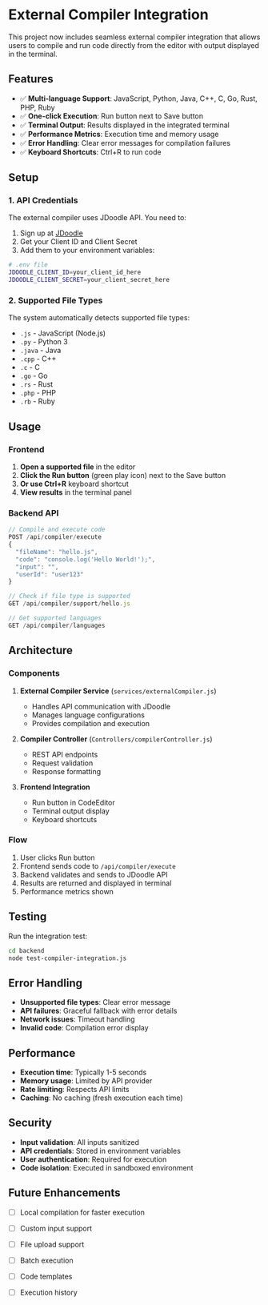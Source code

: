 # External Compiler Integration

This project now includes seamless external compiler integration that allows users to compile and run code directly from the editor with output displayed in the terminal.

## Features

- ✅ **Multi-language Support**: JavaScript, Python, Java, C++, C, Go, Rust, PHP, Ruby
- ✅ **One-click Execution**: Run button next to Save button
- ✅ **Terminal Output**: Results displayed in the integrated terminal
- ✅ **Performance Metrics**: Execution time and memory usage
- ✅ **Error Handling**: Clear error messages for compilation failures
- ✅ **Keyboard Shortcuts**: Ctrl+R to run code

## Setup

### 1. API Credentials

The external compiler uses JDoodle API. You need to:

1. Sign up at [JDoodle](https://www.jdoodle.com/)
2. Get your Client ID and Client Secret
3. Add them to your environment variables:

```bash
# .env file
JDOODLE_CLIENT_ID=your_client_id_here
JDOODLE_CLIENT_SECRET=your_client_secret_here
```

### 2. Supported File Types

The system automatically detects supported file types:

- `.js` - JavaScript (Node.js)
- `.py` - Python 3
- `.java` - Java
- `.cpp` - C++
- `.c` - C
- `.go` - Go
- `.rs` - Rust
- `.php` - PHP
- `.rb` - Ruby

## Usage

### Frontend

1. **Open a supported file** in the editor
2. **Click the Run button** (green play icon) next to the Save button
3. **Or use Ctrl+R** keyboard shortcut
4. **View results** in the terminal panel

### Backend API

```javascript
// Compile and execute code
POST /api/compiler/execute
{
  "fileName": "hello.js",
  "code": "console.log('Hello World!');",
  "input": "",
  "userId": "user123"
}

// Check if file type is supported
GET /api/compiler/support/hello.js

// Get supported languages
GET /api/compiler/languages
```

## Architecture

### Components

1. **External Compiler Service** (`services/externalCompiler.js`)
   - Handles API communication with JDoodle
   - Manages language configurations
   - Provides compilation and execution

2. **Compiler Controller** (`Controllers/compilerController.js`)
   - REST API endpoints
   - Request validation
   - Response formatting

3. **Frontend Integration**
   - Run button in CodeEditor
   - Terminal output display
   - Keyboard shortcuts

### Flow

1. User clicks Run button
2. Frontend sends code to `/api/compiler/execute`
3. Backend validates and sends to JDoodle API
4. Results are returned and displayed in terminal
5. Performance metrics shown

## Testing

Run the integration test:

```bash
cd backend
node test-compiler-integration.js
```

## Error Handling

- **Unsupported file types**: Clear error message
- **API failures**: Graceful fallback with error details
- **Network issues**: Timeout handling
- **Invalid code**: Compilation error display

## Performance

- **Execution time**: Typically 1-5 seconds
- **Memory usage**: Limited by API provider
- **Rate limiting**: Respects API limits
- **Caching**: No caching (fresh execution each time)

## Security

- **Input validation**: All inputs sanitized
- **API credentials**: Stored in environment variables
- **User authentication**: Required for execution
- **Code isolation**: Executed in sandboxed environment

## Future Enhancements

- [ ] Local compilation for faster execution
- [ ] Custom input support
- [ ] File upload support
- [ ] Batch execution
- [ ] Code templates
- [ ] Execution history

